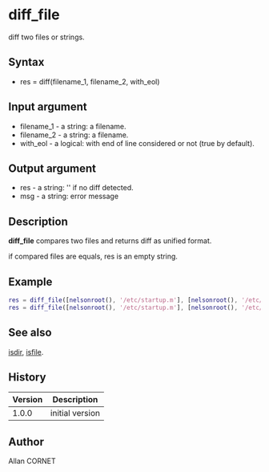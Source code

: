 # diff_file

diff two files or strings.

## Syntax

- res = diff(filename_1, filename_2, with_eol)

## Input argument

- filename_1 - a string: a filename.
- filename_2 - a string: a filename.
- with_eol - a logical: with end of line considered or not (true by default).

## Output argument

- res - a string: '' if no diff detected.
- msg - a string: error message

## Description

  <p><b>diff_file</b> compares two files and returns diff as unified format.</p>
  <p>if compared files are equals, res is an empty string.</p>

## Example

```matlab
res = diff_file([nelsonroot(), '/etc/startup.m'], [nelsonroot(), '/etc/startup.m'])
res = diff_file([nelsonroot(), '/etc/startup.m'], [nelsonroot(), '/etc/finish.m'])
```

## See also

[isdir](isdir.md), [isfile](isfile.md).

## History

| Version | Description     |
| ------- | --------------- |
| 1.0.0   | initial version |

## Author

Allan CORNET

